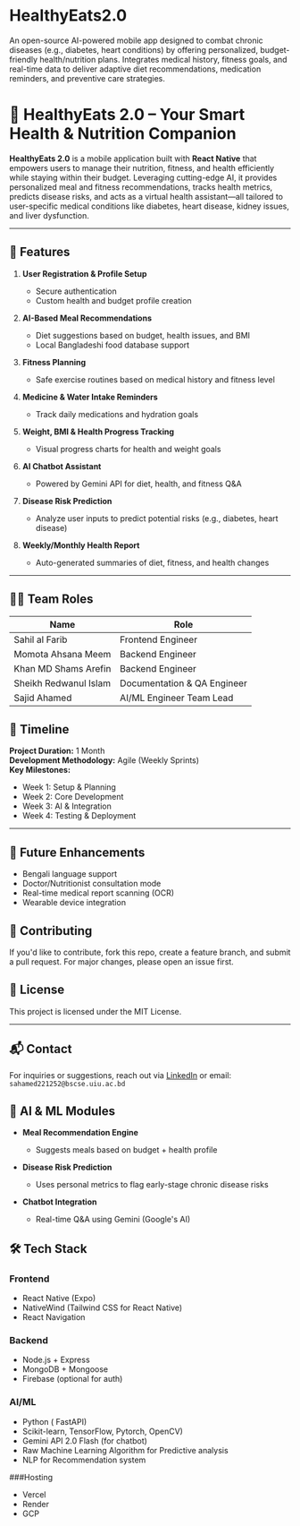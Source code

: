# HealthyEats2.0
An open-source AI-powered mobile app designed to combat chronic diseases (e.g., diabetes, heart conditions) by offering personalized, budget-friendly health/nutrition plans. Integrates medical history, fitness goals, and real-time data to deliver adaptive diet recommendations, medication reminders, and preventive care strategies.
# 🥗 HealthyEats 2.0 – Your Smart Health & Nutrition Companion

**HealthyEats 2.0** is a mobile application built with **React Native** that empowers users to manage their nutrition, fitness, and health efficiently while staying within their budget. Leveraging cutting-edge AI, it provides personalized meal and fitness recommendations, tracks health metrics, predicts disease risks, and acts as a virtual health assistant—all tailored to user-specific medical conditions like diabetes, heart disease, kidney issues, and liver dysfunction.

---

## 🚀 Features

1. **User Registration & Profile Setup**
   - Secure authentication
   - Custom health and budget profile creation

2. **AI-Based Meal Recommendations**
   - Diet suggestions based on budget, health issues, and BMI
   - Local Bangladeshi food database support

3. **Fitness Planning**
   - Safe exercise routines based on medical history and fitness level

4. **Medicine & Water Intake Reminders**
   - Track daily medications and hydration goals

5. **Weight, BMI & Health Progress Tracking**
   - Visual progress charts for health and weight goals

6. **AI Chatbot Assistant**
   - Powered by Gemini API for diet, health, and fitness Q&A

7. **Disease Risk Prediction**
   - Analyze user inputs to predict potential risks (e.g., diabetes, heart disease)

8. **Weekly/Monthly Health Report**
   - Auto-generated summaries of diet, fitness, and health changes

---

## 👨‍💻 Team Roles

| Name | Role |
|------|------|
| Sahil al Farib | Frontend Engineer |
| Momota Ahsana Meem | Backend Engineer |
| Khan MD Shams Arefin | Backend Engineer|
| Sheikh Redwanul Islam | Documentation & QA Engineer |
| Sajid Ahamed | AI/ML Engineer Team Lead

## 📅 Timeline

**Project Duration:** 1 Month  
**Development Methodology:** Agile (Weekly Sprints)  
**Key Milestones:**
- Week 1: Setup & Planning
- Week 2: Core Development
- Week 3: AI & Integration
- Week 4: Testing & Deployment

---

## 📌 Future Enhancements

- Bengali language support
- Doctor/Nutritionist consultation mode
- Real-time medical report scanning (OCR)
- Wearable device integration
## 🤝 Contributing

If you'd like to contribute, fork this repo, create a feature branch, and submit a pull request. For major changes, please open an issue first.

## 📜 License

This project is licensed under the MIT License.

---
## 📬 Contact

For inquiries or suggestions, reach out via [LinkedIn](https://www.linkedin.com/in/sajid-ahamed-8b9984229/) or email: `sahamed221252@bscse.uiu.ac.bd`


## 🧠 AI & ML Modules

- **Meal Recommendation Engine**
  - Suggests meals based on budget + health profile

- **Disease Risk Prediction**
  - Uses personal metrics to flag early-stage chronic disease risks

- **Chatbot Integration**
  - Real-time Q&A using Gemini (Google's AI)

## 🛠️ Tech Stack

### Frontend
- React Native (Expo)
- NativeWind (Tailwind CSS for React Native)
- React Navigation

### Backend
- Node.js + Express
- MongoDB + Mongoose
- Firebase (optional for auth)

### AI/ML
- Python ( FastAPI)
- Scikit-learn, TensorFlow, Pytorch, OpenCV)
- Gemini API 2.0 Flash  (for chatbot)
- Raw Machine Learning Algorithm for Predictive analysis 
- NLP for Recommendation system

###Hosting
 - Vercel
 - Render 
 - GCP




